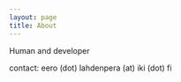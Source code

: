 ```yaml
---
layout: page
title: About
---
```


Human and developer

contact: eero (dot) lahdenpera (at) iki (dot) fi

